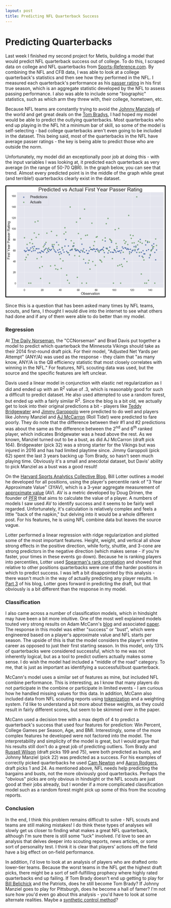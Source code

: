 ```yaml
---
layout: post
title: Predicting NFL Quarterback Success
---
```


# Predicting Quarterbacks
Last week I finished my second project for Metis, building a model that would predict NFL quarterback success out of college. To do this, I scraped data on college and NFL quarterbacks from [Sports-Reference.com](https://www.sports-reference.com). By combining the NFL and CFB data, I was able to look at a college quarterback's statistics and then see how they performed in the NFL. I measured each quarterback's performance as his [passer rating](https://en.wikipedia.org/wiki/Passer_rating) in his first true season, which is an aggregate statistic developed by the NFL to assess passing performance. I also was able to include some "biographic" statistics, such as which arm they threw with, their college, hometown, etc.

Because NFL teams are constantly trying to avoid the [Johnny Manziels](https://en.wikipedia.org/wiki/Johnny_Manziel) of the world and get great deals on the [Tom Bradys](https://en.wikipedia.org/wiki/Tom_Brady), I had hoped my model would be able to predict the outlying quarterbacks. Most quarterbacks who end up playing in the NFL hit a minimum bar of skill, so some of the model is self-selecting - bad college quarterbacks aren't even going to be included in the dataset. This being said, most of the quarterbacks in the NFL have average passer ratings - the key is being able to predict those who are outside the norm.

Unfortunately, my model did an exceptionally poor job at doing this - with the input variables I was looking at, it predicted each quarterback as very average (in the range of 50-70 QBR). In the graph below, you can see that trend. Almost every predicted point is in the middle of the graph while great (and terrible!) quarterbacks clearly exist in the dataset.

<img src="/images/Luther_Model.png" alt="Luther" style="width: 600px;"/>

Since this is a question that has been asked many times by NFL teams, scouts, and fans, I thought I would dive into the internet to see what others had done and if any of them were able to do better than my model.


### Regression
At [The Daily Norseman](https://www.dailynorseman.com/2014/7/19/5918071/from-boom-to-bust-building-a-predictive-quarterback-model), the "CCNorseman" and Brad Davis put together a model to predict which quarterback the Minnesota Vikings should take as their 2014 first-round draft pick. For their model, "Adjusted Net Yards per Attempt" (ANY/A) was used as the response -  they claim that "as many know, ANY/A is the QB efficiency statistic that most closely correlates with winning in the NFL." For features, NFL scouting data was used, but the source and the specific features are left unclear. 

Davis used a linear model in conjunction with elastic net regularization as I did and ended up with an R<sup>2</sup> value of .3, which is reasonably good for such a difficult to predict dataset. He also used attempted to use a random forest, but ended up with a fairly similar R<sup>2</sup>. Since the blog is a bit old, we actually get to look into their original predictions a bit - players like [Teddy Bridgewater](https://en.wikipedia.org/wiki/Teddy_Bridgewater) and [Jimmy Garoppolo](https://en.wikipedia.org/wiki/Jimmy_Garoppolo) were predicted to do well and players like Johnny Manziel and [AJ McCarron](https://en.wikipedia.org/wiki/AJ_McCarron#2017_season) (Roll Tide!) were predicted to fare poorly. They do note that the difference between their #1 and #2 predictions was about the same as the difference between the 2<sup>nd</sup> and 6<sup>th</sup> ranked player, which indicates Bridgewater was a head above the rest. As we known, Manziel turned out to be a bust, as did AJ McCarron (draft pick 164). Bridgewater (pick 32) was a strong starter for the Vikings but was injured in 2016 and has had limited playtime since. Jimmy Garoppoli (pick 62) spent the last 3 years backing up Tom Brady, so hasn't seen much playing time. Obviously it's a small and anecdotal dataset, but Davis' ability to pick Manziel as a bust was a good result!

On the [Harvard Sports Analytics Collective Blog](http://harvardsportsanalysis.org/2015/02/the-combine-actually-matters-part-2/), Bill Lotter outlines a model he developed for all positions, using the player's percentile rank of "3 Year Approximate Value" (3YAV), which is a 3-year aggregate measurement of [approximate value](https://www.pro-football-reference.com/blog/index2905.html?p=466) (AV). AV is a metric developed by Doug Drinen, the founder of [PFR](https://www.pro-football-reference.com) that aims to calculate the value of a player. A numbers of models I saw used AV to identify success and it seems to be fairly well regarded. Unfortunately, it's calculation is relatively complex and feels a little "back of the napkin," but delving into it would be a whole different post. For his features, he is using NFL combine data but leaves the source vague.

Lotter performed a linear regression with ridge regularization and plotted some of the most important features. Height, weight, and vertical all show strong effects in the positive direction, while forty, shuttle, and 3-cone are strong predictors in the negative direction (which makes sense - if you're faster, your times in these events go down). Because he is ranking players into percentiles, Lotter used [Spearman's rank correlation](https://en.wikipedia.org/wiki/Spearman%27s_rank_correlation_coefficient) and showed that relative to other positions quarterbacks were one of the harder positions in which to predict success. I was left a bit disappointed by this analysis - there wasn't much in the way of actually predicting any player results. In [Part 3](http://harvardsportsanalysis.org/2015/02/the-combine-actually-matters-part-3-predicting-the-draft/) of his blog, Lotter goes forward in predicting the draft, but that obviously is a bit different than the response in my model.

### Classification 
I also came across a number of classification models, which in hindsight may have been a bit more intuitive. One of the most well explained models touted very strong results on Adam McCann's [blog](http://duelingdata.blogspot.com/2017/04/predicting-qb-success-in-nfl.html) and associated [paper](https://drive.google.com/file/d/0B7xv5XOVMuVzbXVJREhtSXQzU0E/view). The response in this model was either "success" or "bust", which were engineered based on a player's approximate value and NFL starts per season. The upside of this is that the model considers the player's entire career as opposed to just their first starting season. In this model, only 13% of quarterbacks were considered successful, which to me was not inherently logical, but as a tool to predict outliers actually makes some sense. I do wish the model had included a "middle of the road" category. To me, that is just as important as identifying a successful/bust quarterback.

McCann's model uses a similar set of features as mine, but included NFL combine performance. This is interesting, as I know that many players do not participate in the combine or participate in limited events - I am curious how he handled missing values for this data. In addition, McCann also included data from NFL scouting reports using [tokenization](http://blog.kaggle.com/2017/08/25/data-science-101-getting-started-in-nlp-tokenization-tutorial/) and a weighting system. I'd like to understand a bit more about these weights, as they could result in fairly different scores, but seem to be skimmed over in the paper.

McCann used a decision tree with a max depth of 4 to predict a quarterback's success that used four features for prediction: Win Percent, College Games per Season, Age, and BMI. Interestingly, some of the more complex features he developed were not factored into the model. The interpretability and simplicity of the model is great, but I would argue that his results still don't do a great job of predicting outliers. Tom Brady and [Russell Wilson](https://en.wikipedia.org/wiki/Russell_Wilson) (draft picks 199 and 75), were both predicted as busts, and Johnny Manziel (pick 22) was predicted as a success. For his examples of correctly picked quarterbacks he used [Cam Newton](https://en.wikipedia.org/wiki/Cam_Newton) and [Aaron Rodgers](https://en.wikipedia.org/wiki/Aaron_Rodgers), draft picks 1 and 24. As mentioned above, NFL needs help predicting the bargains and busts, not the more obviously good quarterbacks. Perhaps the "obvious" picks are only obvious in hindsight or the NFL scouts are just good at their jobs already, but I wonder if a more complicated classification model such as a random forest might pick up some of this from the scouting reports.

### Conclusion
In the end, I think this problem remains difficult to solve - NFL scouts and teams are still making mistakes! I do think these types of analyses will slowly get us closer to finding what makes a great NFL quarterback, although I'm sure there is still some "luck" involved. I'd love to see an analysis that delves deeper into scouting reports, news articles, or some sort of personality test. I think it is clear that players’ actions off the field have a big effect on on-field performance.

In addition, I'd love to look at an analysis of players who are drafted onto lower-tier teams. Because the worst teams in the NFL get the highest draft picks, there might be a sort of self-fulfilling prophecy where highly rated quarterbacks end up failing. If Tom Brady doesn't end up getting to play for [Bill Belichick](https://en.wikipedia.org/wiki/Bill_Belichick) and the Patriots, does he still become Tom Brady? If Johnny Manziel goes to play for Pittsburgh, does he become a hall of famer? I'm not sure how you'd even go about this analysis - you'd have to look at some alternate realities. Maybe a [synthetic control method](https://economics.mit.edu/files/11859)?